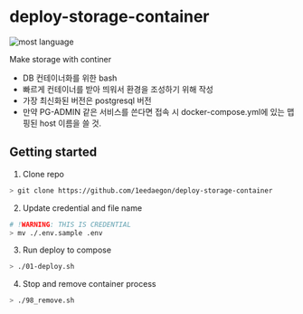 # deploy-storage-container
![most language](https://img.shields.io/github/languages/top/1eedaegon/deploy-storage-container)

Make storage with continer

* DB 컨테이너화를 위한 bash
* 빠르게 컨테이너를 받아 띄워서 환경을 조성하기 위해 작성
* 가장 최신화된 버전은 postgresql 버전
* 만약 PG-ADMIN 같은 서비스를 쓴다면 접속 시 docker-compose.yml에 있는 맵핑된 host 이름을 쓸 것.

## Getting started
1. Clone repo
```sh 
> git clone https://github.com/1eedaegon/deploy-storage-container
```
2. Update credential and file name
```sh
# !WARNING: THIS IS CREDENTIAL
> mv ./.env.sample .env 
```
3. Run deploy to compose
```sh
> ./01-deploy.sh
```
4. Stop and remove container process
```sh
> ./98_remove.sh
```

